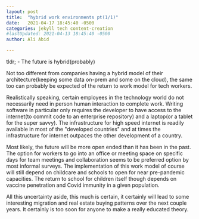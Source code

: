 ```yaml
---
layout: post
title:  "hybrid work environments pt(1/1)"
date:   2021-04-17 18:45:40 -0500
categories: jekyll tech content-creation
#lastUpdated: 2021-04-13 18:45:40 -0500
author: Ali Abid

---
```


tldr; - The future is hybrid(probably)
<!-- excerpt-end -->

Not too different from companies having a hybrid model of their architecture(keeping some data on-prem and some on the cloud), the same too can probably be expected of the return to work model for tech workers.  

Realistically speaking, certain employees in the technology world do not necessarily need in person human interaction to complete work.  Writing software in particular only requires the developer to have access to the internet(to commit code to an enterprise repository) and a laptop(or a tablet for the super savvy).  The infrastructure for high speed internet is readily available in most of the "developed countries" and at times the infrastructure for internet outpaces the other development of a country.

Most likely, the future will be more open ended than it has been in the past.  The option for workers to go into an office or meeting space on specific days for team meetings and collaboration seems to be preferred option by most informal surveys.  The implementation of this work model of course will still depend on childcare and schools to open for near pre-pandemic capacities.  The return to school for children itself though depends on vaccine penetration and Covid immunity in a given population.

All this uncertainty aside, this much is certain, it certainly will lead to some interesting migration and real estate buying patterns over the next couple years.  It certainly is too soon for anyone to make a really educated theory.


